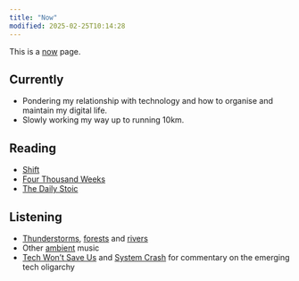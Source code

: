 ```yaml
---
title: "Now"
modified: 2025-02-25T10:14:28
---
```


This is a [now](https://nownownow.com/about) page.

## Currently

- Pondering my relationship with technology and how to organise and maintain my digital life.
- Slowly working my way up to running 10km.

## Reading

- [Shift](https://www.kobo.com/au/en/ebook/shift-16)
- [Four Thousand Weeks](https://www.kobo.com/au/en/ebook/four-thousand-weeks)
- [The Daily Stoic](https://www.kobo.com/au/en/ebook/the-daily-stoic-366-meditations-on-wisdom-perseverance-and-the-art-of-living-featuring-new-translations-of-seneca-epictetus-and-marcus-aurelius)

## Listening

- [Thunderstorms](https://portal.app/scenes/v1-amazon-thunderstorm), [forests](https://portal.app/scenes/ashridge-beech-canopy) and [rivers](https://portal.app/scenes/radovna-river-bend)
- Other [ambient](https://music.apple.com/au/playlist/ambient-chill/pl.bed492442a53481f98e98c6c4da9e01d) music
- [Tech Won’t Save Us](https://techwontsave.us) and [System Crash](https://systemcrash.info) for commentary on the emerging tech oligarchy